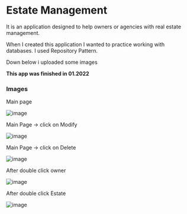# Estate Management
It is an application designed to help owners or agencies with real estate management.

When I created this application I wanted to practice working with databases. I used Repository Pattern.

 Down below i uploaded some images

**This app was finished in 01.2022**

### Images

Main page

![image](https://user-images.githubusercontent.com/47449570/160069176-5bcc9c2a-4fd7-4f78-ac9d-726ad61841bb.png#gh-dark-mode-only)

Main Page -> click on Modify

![image](https://user-images.githubusercontent.com/47449570/160069132-49028191-c190-4248-a24f-1c69c49df0f3.png)

Main Page -> click on Delete

![image](https://user-images.githubusercontent.com/47449570/160069017-19498ed0-e9c7-4e1e-8a8e-481672bc2713.png)


After double click owner

![image](https://user-images.githubusercontent.com/47449570/160069221-e5c88588-32c1-44bf-a17e-443bf6ff23a6.png)


After double click Estate

![image](https://user-images.githubusercontent.com/47449570/160069263-1336fa64-0699-4b92-8949-f481b38a8797.png)










